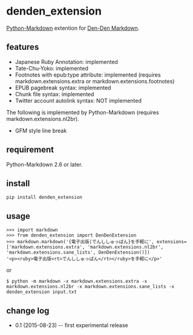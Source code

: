# denden_extension

[Python-Markdown](https://github.com/waylan/Python-Markdown) extention for [Den-Den Markdown](https://github.com/denshoch/DenDenMarkdown).


## features

- Japanese Ruby Annotation: implemented
- Tate-Chu-Yoko: implemented
- Footnotes with epub:type attribute: implemented (requires markdown.extensions.extra or markdown.extensions.footnotes)
- EPUB pagebreak syntax: implemented
- Chunk file syntax: implemented
- Twitter account autolink syntax: NOT implemented

The following is implemented by Python-Markdown (requires markdown.extensions.nl2br).
- GFM style line break


## requirement

Python-Markdown 2.6 or later.


## install

    pip install denden_extension


## usage

    >>> import markdown
    >>> from denden_extension import DenDenExtension
    >>> markdown.markdown('{電子出版|でんししゅっぱん}を手軽に', extensions=['markdown.extensions.extra', 'markdown.extensions.nl2br', 'markdown.extensions.sane_lists', DenDenExtension()])
    '<p><ruby>電子出版<rt>でんししゅっぱん</rt></ruby>を手軽に</p>'

or

    $ python -m markdown -x markdown.extensions.extra -x markdown.extensions.nl2br -x markdown.extensions.sane_lists -x denden_extension input.txt


## change log

- 0.1 (2015-08-23) -- first experimental release
